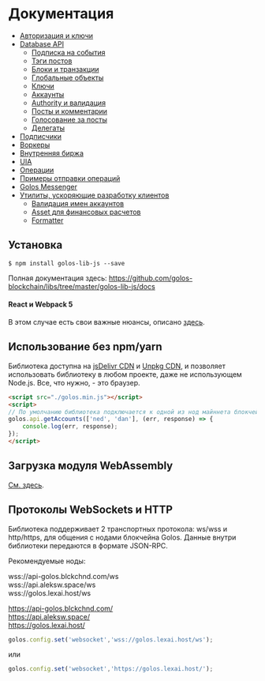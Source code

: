 # Документация

- [Авторизация и ключи](./files/auth.md)
- [Database API](./files/database.md)
    - [Подписка на события](./files/database.md#подписка-на-события)
    - [Тэги постов](./files/database.md#тэги-постов)
    - [Блоки и транзакции](./files/database.md#блоки-и-транзакции)
    - [Глобальные объекты](./files/database.md#глобальные-объекты)
    - [Ключи](./files/database.md#ключи)
    - [Аккаунты](./files/database.md#аккаунты)
    - [Authority и валидация](./files/database.md#authority-и-валидация)
    - [Посты и комментарии](./files/database.md#посты-и-комментарии)
    - [Голосование за посты](./files/database.md#голосование-за-посты)
    - [Делегаты](./files/database.md#делегаты)
- [Подписчики](./files/follow.md)
- [Воркеры](./files/workers.md)
- [Внутренняя биржа](./files/market.md)
- [UIA](./files/UIA.md)
- [Операции](./files/operations.md)
- [Примеры отправки операций](./files/operations.md#примеры-отправки-операций)
- [Golos Messenger](./files/msgs.md)
- [Утилиты, ускоряющие разработку клиентов](./files/utils.md)
    - [Валидация имен аккаунтов](./files/utils.md#валидация-имен-аккаунтов)
    - [Asset для финансовых расчетов](./files/utils.md#asset-для-финансовых-расчетов)
    - [Formatter](./files/formatter.md)

## Установка
```
$ npm install golos-lib-js --save
```

Полная документация здесь:
https://github.com/golos-blockchain/libs/tree/master/golos-lib-js/docs

#### React и Webpack 5

В этом случае есть свои важные нюансы, описано [здесь](./files/webpack5.md).

## Использование без npm/yarn

Библиотека доступна на [jsDelivr CDN](https://cdn.jsdelivr.net/npm/golos-lib-js@latest/dist/golos.min.js) и [Unpkg CDN](https://unpkg.com/golos-lib-js@latest/dist/golos.min.js), и позволяет использовать библиотеку в любом проекте, даже не использующем Node.js. Все, что нужно, - это браузер.

```html 
<script src="./golos.min.js"></script>
<script>
// По умолчанию библиотека подключается к одной из нод майннета блокчейна Golos
golos.api.getAccounts(['ned', 'dan'], (err, response) => {
    console.log(err, response);
});
</script>
```

## Загрузка модуля WebAssembly

[См. здесь](./files/wasm.md).

## Протоколы WebSockets и HTTP

Библиотека поддерживает 2 транспортных протокола: ws/wss и http/https, для общения с нодами блокчейна Golos. Данные внутри библиотеки передаются в формате JSON-RPC.

Рекомендуемые ноды:

wss://api-golos.blckchnd.com/ws<br/>
wss://api.aleksw.space/ws<br/>
wss://golos.lexai.host/ws<br/>

https://api-golos.blckchnd.com/<br/>
https://api.aleksw.space/<br/>
https://golos.lexai.host/<br/>

```js
golos.config.set('websocket','wss://golos.lexai.host/ws');
```
или
```js
golos.config.set('websocket','https://golos.lexai.host/');
```
